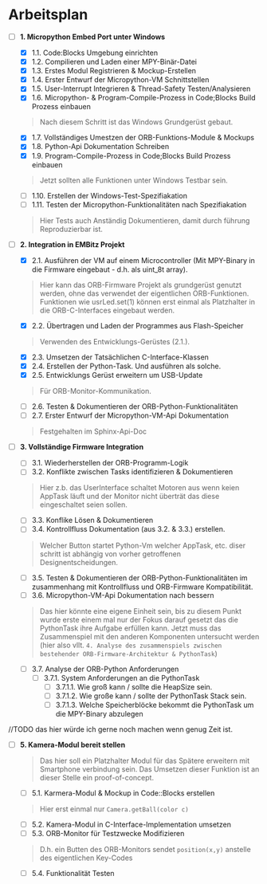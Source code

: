 # Arbeitsplan

- [ ] **1. Micropython Embed Port unter Windows**
    - [x] 1.1. Code:Blocks Umgebung einrichten  
    - [x] 1.2. Compilieren und Laden einer MPY-Binär-Datei  
    - [x] 1.3. Erstes Modul Registrieren & Mockup-Erstellen  
    - [x] 1.4. Erster Entwurf der Micropython-VM Schnittstellen
    - [x] 1.5. User-Interrupt Integrieren & Thread-Safety Testen/Analysieren  
    - [x] 1.6. Micropython- & Program-Compile-Prozess in Code;Blocks Build Prozess einbauen  
    > Nach diesem Schritt ist das Windows Grundgerüst gebaut. 
    - [x] 1.7. Vollständiges Umestzen der ORB-Funktions-Module & Mockups 
    - [x] 1.8. Python-Api Dokumentation Schreiben
    - [x] 1.9. Program-Compile-Prozess in Code;Blocks Build Prozess einbauen 
    > Jetzt sollten alle Funktionen unter Windows Testbar sein.
    
    - [ ] 1.10. Erstellen der Windows-Test-Spezifiakation
    - [ ] 1.11. Testen der Micropython-Funktionalitäten nach Spezifiakation
    > Hier Tests auch Anständig Dokumentieren, damit durch führung Reproduzierbar ist.

- [ ] **2. Integration in EMBitz Projekt**
    - [x] 2.1. Ausführen der VM auf einem Microcontroller (Mit MPY-Binary in die Firmware eingebaut - d.h. als uint_8t array).
    > Hier kann das ORB-Firmware Projekt als grundgerüst genutzt werden, 
    ohne das verwendet der eigentlichen ORB-Funktionen. Funktionen wie usrLed.set(1) können erst einmal als Platzhalter in die ORB-C-Interfaces eingebaut werden.
    - [x] 2.2. Übertragen und Laden der Programmes aus Flash-Speicher
    > Verwenden des Entwicklungs-Gerüstes (2.1.).
    - [x] 2.3. Umsetzen der Tatsächlichen C-Interface-Klassen
    - [x] 2.4. Erstellen der Python-Task. Und ausführen als solche.
    - [x] 2.5. Entwicklungs Gerüst erweitern um USB-Update 
    >Für ORB-Monitor-Kommunikation.
    - [ ] 2.6. Testen & Dokumentieren der ORB-Python-Funktionalitäten
    - [ ] 2.7. Erster Entwurf der Micropython-VM-Api Dokumentation
    > Festgehalten im Sphinx-Api-Doc

- [ ] **3. Vollständige Firmware Integration** 
    - [ ] 3.1. Wiederherstellen der ORB-Programm-Logik
    - [ ] 3.2. Konflikte zwischen Tasks identifizieren & Dokumentieren
    > Hier z.b. das UserInterface schaltet Motoren aus wenn keien AppTask läuft und der Monitor nicht überträt das diese eingeschaltet seien sollen.
    - [ ] 3.3. Konflike Lösen & Dokumentieren
    - [ ] 3.4. Kontrollfluss Dokumentation (aus 3.2. & 3.3.) erstellen.
    >Welcher Button startet Python-Vm welcher AppTask, etc. diser schritt ist abhängig von vorher getroffenen Designentscheidungen.
    - [ ] 3.5. Testen & Dokumentieren der ORB-Python-Funktionalitäten im zusammenhang mit Kontrollfluss und ORB-Firmware Kompatibilität.
    - [ ] 3.6. Micropython-VM-Api Dokumentation nach bessern
    > Das hier könnte eine eigene Einheit sein, bis zu diesem Punkt wurde erste einem mal nur der Fokus darauf gesetzt das die PythonTask ihre Aufgabe erfüllen kann. Jetzt muss das Zusammenspiel mit den anderen Komponenten untersucht werden (hier also vllt. `4. Analyse des zusammenspiels zwischen bestehender ORB-Firmware-Architektur & PythonTask`)
    - [ ] 3.7. Analyse der ORB-Python Anforderungen  
        - [ ] 3.7.1. System Anforderungen an die PythonTask
            - [ ] 3.7.1.1. Wie groß kann / sollte die HeapSize sein.
            - [ ] 3.7.1.2. Wie große kann / sollte der PythonTask Stack sein.
            - [ ] 3.7.1.3. Welche Speicherblöcke bekommt die PythonTask um die MPY-Binary abzulegen

//TODO das hier würde ich gerne noch machen wenn genug Zeit ist.

- [ ] **5. Kamera-Modul bereit stellen** 
    > Das hier soll ein Platzhalter Modul für das Spätere erweitern mit Smartphone verbindung sein. Das Umsetzen dieser Funktion ist an dieser Stelle ein proof-of-concept. 
    - [ ] 5.1. Karmera-Modul & Mockup in Code::Blocks erstellen
    > Hier erst einmal nur `Camera.getBall(color c)`
    - [ ] 5.2. Kamera-Modul in C-Interface-Implementation umsetzen
    - [ ] 5.3. ORB-Monitor für Testzwecke Modifizieren
    > D.h. ein Butten des ORB-Monitors sendet `position(x,y)` anstelle des eigentlichen Key-Codes
    - [ ] 5.4. Funktionalität Testen
